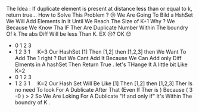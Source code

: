 The Idea : If duplicate element is present at distance less  than or  equal to k, return true...
How to Solve This Problem ? 😕
We Are Going To Bild a HshSet
We Will  Add Elements In It Until We Reach  The Size of K+1 Why ?
We Because  We Know Tha IF Ther Are Duplicate Number Within The boundry Of k
The abs Diff Will be less Than K.  EX 😐?  OK 😊
* 0  1  2  3
* 1  2  3  1     K=3
Our HashSet  [1] Then [1,2] then [1,2,3]
then We Want To Add The 1 right ?
But We Cant Add It Because We Can Add only Diff Elments in A hashSet
Then Return True .
let's THange It A little bit  Like K=2
* 0  1  2  3
* 1  2  3  1     K=2
Our Hash Set Will Be Like
[1] Then [1,2]  then [1,2,3]
Ther Is no need To look For A Dublicate After That (Even If Ther is )
Because ( 3 -0 ) > 2
So We Are Loking For A Dublicate "If and only if" It's Within The
boundry of K .
​
​
​
​
